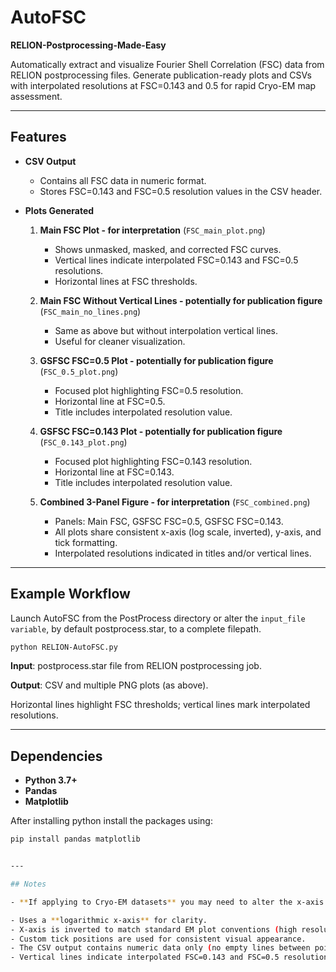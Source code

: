 # AutoFSC
**RELION-Postprocessing-Made-Easy**

Automatically extract and visualize Fourier Shell Correlation (FSC) data from RELION postprocessing files. Generate publication-ready plots and CSVs with interpolated resolutions at FSC=0.143 and 0.5 for rapid Cryo-EM map assessment.

---

## Features

- **CSV Output**
  - Contains all FSC data in numeric format.
  - Stores FSC=0.143 and FSC=0.5 resolution values in the CSV header.

- **Plots Generated**
  1. **Main FSC Plot - for interpretation** (`FSC_main_plot.png`)  
     - Shows unmasked, masked, and corrected FSC curves.  
     - Vertical lines indicate interpolated FSC=0.143 and FSC=0.5 resolutions.  
     - Horizontal lines at FSC thresholds.
     
  2. **Main FSC Without Vertical Lines - potentially for publication figure** (`FSC_main_no_lines.png`)  
     - Same as above but without interpolation vertical lines.  
     - Useful for cleaner visualization.
     
  3. **GSFSC FSC=0.5 Plot - potentially for publication figure** (`FSC_0.5_plot.png`)  
     - Focused plot highlighting FSC=0.5 resolution.  
     - Horizontal line at FSC=0.5.  
     - Title includes interpolated resolution value.
     
  4. **GSFSC FSC=0.143 Plot - potentially for publication figure** (`FSC_0.143_plot.png`)  
     - Focused plot highlighting FSC=0.143 resolution.  
     - Horizontal line at FSC=0.143.  
     - Title includes interpolated resolution value.
     
  5. **Combined 3-Panel Figure - for interpretation** (`FSC_combined.png`)  
     - Panels: Main FSC, GSFSC FSC=0.5, GSFSC FSC=0.143.  
     - All plots share consistent x-axis (log scale, inverted), y-axis, and tick formatting.  
     - Interpolated resolutions indicated in titles and/or vertical lines.

---

## Example Workflow

Launch AutoFSC from the PostProcess directory or alter the `input_file variable`, by default postprocess.star, to a complete filepath.

```bash
python RELION-AutoFSC.py
```


**Input**: postprocess.star file from RELION postprocessing job.

**Output**: CSV and multiple PNG plots (as above).

Horizontal lines highlight FSC thresholds; vertical lines mark interpolated resolutions.


---

## Dependencies

- **Python 3.7+**
- **Pandas**
- **Matplotlib**

After installing python install the packages using:

```bash
pip install pandas matplotlib


---

## Notes

- **If applying to Cryo-EM datasets** you may need to alter the x-axis values for FSC_0.5_plot.png and FSC_0.143_plot.png as the default example is from a **negative stain electron microscopy** dataset (low-resolution). To alter the x-axis change the x_max = 100 variable to the desired lowest resolution value and then change the tick_positions = [100, 80, 60, 40, 20, 10, 8, 6, 4, 2]. The highest resolution frequency is automatically detected so does not require changing.

- Uses a **logarithmic x-axis** for clarity.
- X-axis is inverted to match standard EM plot conventions (high resolution on right).
- Custom tick positions are used for consistent visual appearance.
- The CSV output contains numeric data only (no empty lines between points).
- Vertical lines indicate interpolated FSC=0.143 and FSC=0.5 resolutions (except in plots designed to omit them).
